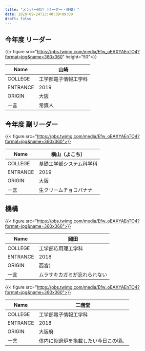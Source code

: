```yaml
---
title: "メンバー紹介（リーダー・機構）"
date: 2020-09-24T13:40:39+09:00
draft: false
---
```


## 今年度 リーダー

{{< figure src="https://pbs.twimg.com/media/Efw_oEAXYAEnTO4?format=jpg&name=360x360" height="50">}}

| Name     | 山崎                 |
| -------- | -------------------- |
| COLLEGE  | 工学部電子情報工学科 |
| ENTRANCE | 2019                 |
| ORIGIN   | 大阪                 |
| 一言     | 常識人               |

## 今年度 副リーダー

{{< figure src="https://pbs.twimg.com/media/Efw_oEAXYAEnTO4?format=jpg&name=360x360">}}

| Name     | 横山（よこち）           |
| -------- | ------------------------ |
| COLLEGE  | 基礎工学部システム科学科 |
| ENTRANCE | 2019                     |
| ORIGIN   | 大阪                     |
| 一言     | 生クリームチョコバナナ   |

## 機構

{{< figure src="https://pbs.twimg.com/media/Efw_oEAXYAEnTO4?format=jpg&name=360x360">}}

| Name     | 岡田                         |
| -------- | ---------------------------- |
| COLLEGE  | 工学部応用理工学科           |
| ENTRANCE | 2018                         |
| ORIGIN   | 西宮）                       |
| 一言     | ムラサキカガミが忘れられない |

{{< figure src="https://pbs.twimg.com/media/Efw_oEAXYAEnTO4?format=jpg&name=360x360">}}

| Name     | 二階堂                               |
| -------- | ------------------------------------ |
| COLLEGE  | 工学部電子情報工学科                 |
| ENTRANCE | 2018                                 |
| ORIGIN   | 大阪府                               |
| 一言     | 体内に縮退炉を搭載したい今日この頃。 |
